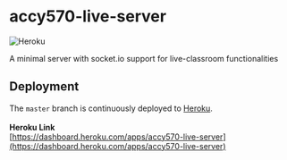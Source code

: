 # accy570-live-server
![Heroku](http://heroku-badge.herokuapp.com/?app=accy570-live-server&style=flat&svg=1)

A minimal server with socket.io support for live-classroom functionalities

## Deployment

The `master` branch is continuously deployed to [Heroku](https//heroku.com).
<br /><br />
**Heroku Link**<br />
[https://dashboard.heroku.com/apps/accy570-live-server](https://dashboard.heroku.com/apps/accy570-live-server)
